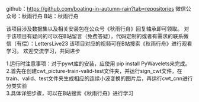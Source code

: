 github：https://github.com/boating-in-autumn-rain?tab=repositories
微信公众号：秋雨行舟
B站：秋雨行舟

该项目涉及数据集以及相关安装包在公众号《秋雨行舟》回复轴承即可领取。
对于该项目有疑问的可以在B站留言（免费答疑），代码定制的或者有需求的联系微信（有偿）：LettersLive23
该项目对应的视频可在B站搜索《秋雨行舟》进行观看学习。
欢迎交流学习，共同进步



1.运行时注意事项：对于pywt库的安装，应使用 pip install PyWavelets来完成。  
2.首先在创建cwt_picture-train-valid-test文件夹，并运行sign_cwt文件，在train、valid、test文件夹生成相应的连续小波变换的图片后，再运行cwt_cnn进行分类实验  
3.具体详细步骤，可以在B站搜索《秋雨行舟》进行学习  

